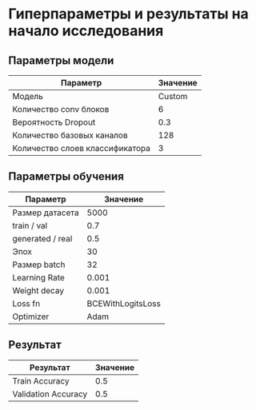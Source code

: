 # Гиперпараметры и результаты на начало исследования

## Параметры модели

|Параметр|Значение|
|--------|--------|
|Модель|Custom|
|Количество conv блоков|6|
|Вероятность Dropout|0.3|
|Количество базовых каналов|128|
|Количество слоев классификатора|3|

## Параметры обучения

|Параметр|Значение|
|--------|--------|
|Размер датасета|5000|
|train / val|0.7|
|generated / real|0.5|
|Эпох|30|
|Размер batch|32|
|Learning Rate|0.001|
|Weight decay|0.001|
|Loss fn|BCEWithLogitsLoss|
|Optimizer|Adam|

## Результат

|Результат|Значение|
|---------|--------|
|Train Accuracy|0.5|
|Validation Accuracy|0.5|

